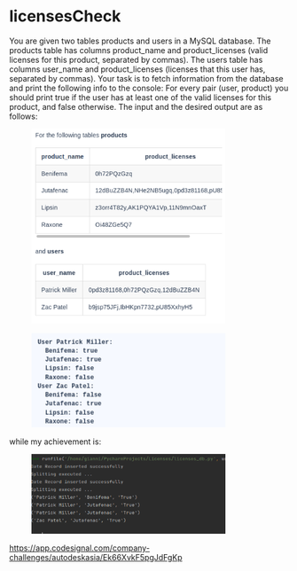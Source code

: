 # licensesCheck

<p align="left">
You are given two tables products and users in a MySQL database. The products table has columns product_name and product_licenses (valid licenses for this product, separated by commas). The users table has columns user_name and product_licenses (licenses that this user has, separated by commas).
Your task is to fetch information from the database and print the following info to the console: For every pair (user, product) you should print true if the user has at least one of the valid licenses for this product, and false otherwise. The input and the desired output are as follows:
</p>

<figure>
  <img src="Figure_1.png" width="350"
 alt="output">
    
</figure>


<figure>
  <img src="Figure_2.png" width="350"
 alt="output">
    
</figure>


<p align="left">
while my achievement is:
</p>
<figure>
  <img src="Figure_3.png" width="350"
 alt="output">

</figure>


https://app.codesignal.com/company-challenges/autodeskasia/Ek66XvkF5pgJdFgKp




